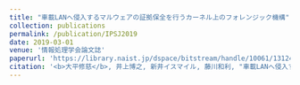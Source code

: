 ```yaml
---
title: "車載LANへ侵入するマルウェアの証拠保全を行うカーネル上のフォレンジック機構"
collection: publications
permalink: /publication/IPSJ2019
date: 2019-03-01
venue: '情報処理学会論文誌'
paperurl: 'https://library.naist.jp/dspace/bitstream/handle/10061/13124/IPSJ-JNL6003009.pdf'
citation: '<b>大平修慈</b>, 井上博之, 新井イスマイル, 藤川和利, "車載LANへ侵入するマルウェアの証拠保全を行うカーネル上のフォレンジック機構," 情報処理学会論文誌, 情報処理学会, Vol.60, No.3, pp.791-802, Mar. 2019.'
---
```

